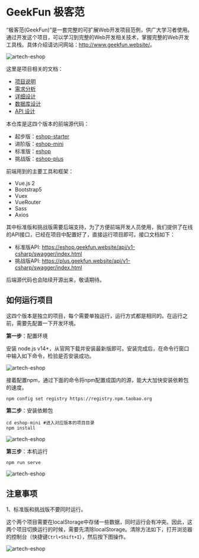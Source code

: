 # GeekFun 极客范

“极客范(GeekFun)”是一套完整的可扩展Web开发项目范例，供广大学习者使用。通过开发这个项目，可以学习到完整的Web开发相关技术，掌握完整的Web开发工具栈。具体介绍请访问网站：<http://www.geekfun.website/>。

![artech-eshop](https://demo-api.geekfun.website/images/eshop1.png)

这里是项目相关的文档：

- [项目说明](design/挑战版/00-项目说明.md)
- [需求分析](design/挑战版/01-需求分析.md)
- [详细设计](design/挑战版/02-详细设计.md)
- [数据库设计](design/挑战版/03-数据库设计.md)
- [API 设计](design/挑战版/04-API设计.md)

本仓库是这四个版本的前端源代码：

- 起步版：[eshop-starter](eshop-starter)
- 进阶版：[eshop-mini](eshop-mini)
- 标准版：[eshop](eshop)
- 挑战版：[eshop-plus](eshop-plus)

前端用到的主要工具和框架：

- Vue.js 2
- Bootstrap5
- Vuex
- VueRouter
- Sass
- Axios

其中标准版和挑战版需要后端支持，为了方便前端开发人员使用，我们提供了在线的API接口，已经在项目中配置好了，直接运行项目即可。接口文档如下：

- 标准版API: <https://eshop.geekfun.website/api/v1-csharp/swagger/index.html>
- 挑战版API: <https://plus.geekfun.website/api/v1-csharp/swagger/index.html>

后端源代码也会陆续开源出来，敬请期待。

## 如何运行项目

这四个版本是独立的项目，每个需要单独运行，运行方式都是相同的。在运行之前，需要先配置一下开发环境。

**第一步**：配置环境

安装 node.js v14+，从官网下载并安装最新版即可。安装完成后，在命令行窗口中输入如下命令，检验是否安装成功。

![artech-eshop](https://demo-api.geekfun.website/images/node.png)

接着配置npm，通过下面的命令将npm配置成国内的源，能大大加快安装依赖包的速度。

```
npm config set registry https://registry.npm.taobao.org
```

**第二步**：安装依赖包

```
cd eshop-mini #进入对应版本的项目目录
npm install
```

![artech-eshop](https://demo-api.geekfun.website/images/install.png)

**第三步**：本机运行

```
npm run serve
```

![artech-eshop](https://demo-api.geekfun.website/images/run1.png)


## 注意事项

1、标准版和挑战版不要同时运行。

这个两个项目需要在localStorage中存储一些数据，同时运行会有冲突。因此，这两个项目切换运行的时候，需要先清除localStorage。清除方法如下，打开浏览器的控制台（快捷键`Ctrl+Shift+I`），然后按下图操作。

![artech-eshop](https://demo-api.geekfun.website/images/clear.png)
